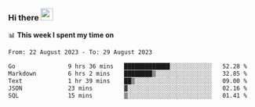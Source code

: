 ### Hi there <a href="https://www.gautamkrishnar.com/"><img src="https://media.giphy.com/media/hvRJCLFzcasrR4ia7z/giphy.gif" width="25px"></a>

📊 **This week I spent my time on**

<!--START_SECTION:waka-->

```txt
From: 22 August 2023 - To: 29 August 2023

Go               9 hrs 36 mins   █████████████░░░░░░░░░░░░   52.28 %
Markdown         6 hrs 2 mins    ████████▒░░░░░░░░░░░░░░░░   32.85 %
Text             1 hr 39 mins    ██▒░░░░░░░░░░░░░░░░░░░░░░   09.00 %
JSON             23 mins         ▓░░░░░░░░░░░░░░░░░░░░░░░░   02.16 %
SQL              15 mins         ▒░░░░░░░░░░░░░░░░░░░░░░░░   01.41 %
```

<!--END_SECTION:waka-->
